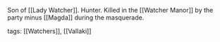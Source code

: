 Son of [[Lady Watcher]]. Hunter. Killed in the [[Watcher Manor]] by the party minus [[Magda]] during the masquerade.

tags: [[Watchers]], [[Vallaki]]